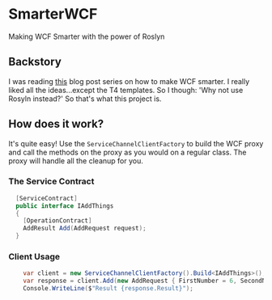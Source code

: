 # SmarterWCF
Making WCF Smarter with the power of Roslyn


## Backstory
I was reading [this](http://blogs.msmvps.com/p3net/2014/02/02/a-smarter-wcf-service-client-part-1/) blog post series on how to make WCF smarter. I really liked all the ideas...except the T4 templates. So I though: 'Why not use Rosyln instead?' So that's what this project is.


## How does it work?
It's quite easy! Use the `ServiceChannelClientFactory` to build the WCF proxy and call the methods on the proxy as you would on a regular class. The proxy will handle all the cleanup for you.

### The Service Contract
```c#
  [ServiceContract]
  public interface IAddThings
  {
    [OperationContract]
    AddResult Add(AddRequest request);
  }
```
### Client Usage
```c#
    var client = new ServiceChannelClientFactory().Build<IAddThings>();
    var response = client.Add(new AddRequest { FirstNumber = 6, SecondNumber = 6 });
    Console.WriteLine($"Result {response.Result}");
```
